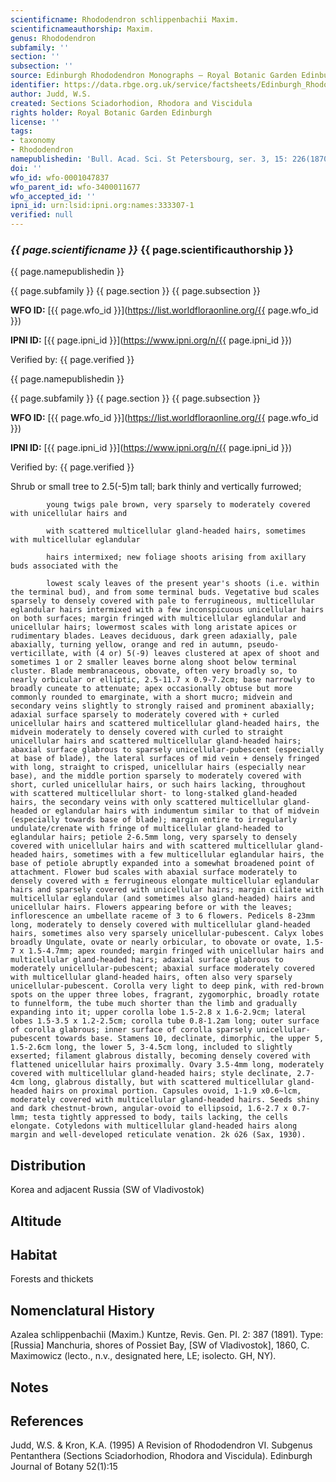 ```yaml
---
scientificname: Rhododendron schlippenbachii Maxim.
scientificnameauthorship: Maxim.
genus: Rhododendron
subfamily: ''
section: ''
subsection: ''
source: Edinburgh Rhododendron Monographs – Royal Botanic Garden Edinburgh
identifier: https://data.rbge.org.uk/service/factsheets/Edinburgh_Rhododendron_Monographs.xhtml
author: Judd, W.S.
created: Sections Sciadorhodion, Rhodora and Viscidula
rights holder: Royal Botanic Garden Edinburgh
license: ''
tags:
- taxonomy
- Rhododendron
namepublishedin: 'Bull. Acad. Sci. St Petersbourg, ser. 3, 15: 226(1870)'
doi: ''
wfo_id: wfo-0001047837
wfo_parent_id: wfo-3400011677
wfo_accepted_id: ''
ipni_id: urn:lsid:ipni.org:names:333307-1
verified: null
---
```

### _{{ page.scientificname }}_ {{ page.scientificauthorship }}
 {{ page.namepublishedin }}

{{ page.subfamily }} {{ page.section }} {{ page.subsection }}

**WFO ID:** [{{ page.wfo_id }}](https://list.worldfloraonline.org/{{ page.wfo_id }})

**IPNI ID:** [{{ page.ipni_id }}](https://www.ipni.org/n/{{ page.ipni_id }})

Verified by: {{ page.verified }}

 {{ page.namepublishedin }}

{{ page.subfamily }} {{ page.section }} {{ page.subsection }}

**WFO ID:** [{{ page.wfo_id }}](https://list.worldfloraonline.org/{{ page.wfo_id }})

**IPNI ID:** [{{ page.ipni_id }}](https://www.ipni.org/n/{{ page.ipni_id }})

Verified by: {{ page.verified }}



Shrub or small tree to 2.5(-5)m tall; bark thinly and vertically furrowed;

            young twigs pale brown, very sparsely to moderately covered with unicellular hairs and

            with scattered multicellular gland-headed hairs, sometimes with multicellular eglandular

            hairs intermixed; new foliage shoots arising from axillary buds associated with the

            lowest scaly leaves of the present year's shoots (i.e. within the terminal bud), and from some terminal buds. Vegetative bud scales sparsely to densely covered with pale to ferrugineous, multicellular eglandular hairs intermixed with a few inconspicuous unicellular hairs on both surfaces; margin fringed with multicellular eglandular and unicellular hairs; lowermost scales with long aristate apices or rudimentary blades. Leaves deciduous, dark green adaxially, pale abaxially, turning yellow, orange and red in autumn, pseudo-verticillate, with (4 or) 5(-9) leaves clustered at apex of shoot and sometimes 1 or 2 smaller leaves borne along shoot below terminal cluster. Blade membranaceous, obovate, often very broadly so, to nearly orbicular or elliptic, 2.5-11.7 x 0.9-7.2cm; base narrowly to broadly cuneate to attenuate; apex occasionally obtuse but more commonly rounded to emarginate, with a short mucro; midvein and secondary veins slightly to strongly raised and prominent abaxially; adaxial surface sparsely to moderately covered with + curled unicellular hairs and scattered multicellular gland-headed hairs, the midvein moderately to densely covered with curled to straight unicellular hairs and scattered multicellular gland-headed hairs; abaxial surface glabrous to sparsely unicellular-pubescent (especially at base of blade), the lateral surfaces of mid vein + densely fringed with long, straight to crisped, unicellular hairs (especially near base), and the middle portion sparsely to moderately covered with short, curled unicellular hairs, or such hairs lacking, throughout with scattered multicellular short- to long-stalked gland-headed hairs, the secondary veins with only scattered multicellular gland-headed or eglandular hairs with indumentum similar to that of midvein (especially towards base of blade); margin entire to irregularly undulate/crenate with fringe of multicellular gland-headed to eglandular hairs; petiole 2-6.5mm long, very sparsely to densely covered with unicellular hairs and with scattered multicellular gland-headed hairs, sometimes with a few multicellular eglandular hairs, the base of petiole abruptly expanded into a somewhat broadened point of attachment. Flower bud scales with abaxial surface moderately to densely covered with ± ferrugineous elongate multicellular eglandular hairs and sparsely covered with unicellular hairs; margin ciliate with multicellular eglandular (and sometimes also gland-headed) hairs and unicellular hairs. Flowers appearing before or with the leaves; inflorescence an umbellate raceme of 3 to 6 flowers. Pedicels 8-23mm long, moderately to densely covered with multicellular gland-headed hairs, sometimes also very sparsely unicellular-pubescent. Calyx lobes broadly Ungulate, ovate or nearly orbicular, to obovate or ovate, 1.5-7 x 1.5-4.7mm; apex rounded; margin fringed with unicellular hairs and multicellular gland-headed hairs; adaxial surface glabrous to moderately unicellular-pubescent; abaxial surface moderately covered with multicellular gland-headed hairs, often also very sparsely unicellular-pubescent. Corolla very light to deep pink, with red-brown spots on the upper three lobes, fragrant, zygomorphic, broadly rotate to funnelform, the tube much shorter than the limb and gradually expanding into it; upper corolla lobe 1.5-2.8 x 1.6-2.9cm; lateral lobes 1.5-3.5 x 1.2-2.5cm; corolla tube 0.8-1.2am long; outer surface of corolla glabrous; inner surface of corolla sparsely unicellular-pubescent towards base. Stamens 10, declinate, dimorphic, the upper 5, 1.5-2.6cm long, the lower 5, 3-4.5cm long, included to slightly exserted; filament glabrous distally, becoming densely covered with flattened unicellular hairs proximally. Ovary 3.5-4mm long, moderately covered with multicellular gland-headed hairs; style declinate, 2.7-4cm long, glabrous distally, but with scattered multicellular gland-headed hairs on proximal portion. Capsules ovoid, 1-1.9 x0.6~lcm, moderately covered with multicellular gland-headed hairs. Seeds shiny and dark chestnut-brown, angular-ovoid to ellipsoid, 1.6-2.7 x 0.7-lmm; testa tightly appressed to body, tails lacking, the cells elongate. Cotyledons with multicellular gland-headed hairs along margin and well-developed reticulate venation. 2k ó26 (Sax, 1930).

## Distribution
Korea and adjacent Russia (SW of Vladivostok)

## Altitude


## Habitat
Forests and thickets

## Nomenclatural History
Azalea schlippenbachii (Maxim.) Kuntze, Revis. Gen. PI. 2: 387 (1891). Type: [Russia] Manchuria, shores of Possiet Bay, [SW of Vladivostok], 1860, C. Maximowicz (lecto., n.v., designated here, LE; isolecto. GH, NY).
                       
## Notes


## References

Judd, W.S. & Kron, K.A. (1995) A Revision of Rhododendron VI. Subgenus Pentanthera (Sections Sciadorhodion, Rhodora and Viscidula). Edinburgh Journal of Botany 52(1):15
